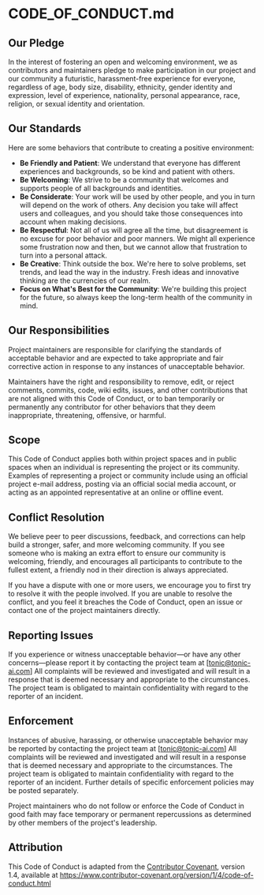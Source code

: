 # CODE_OF_CONDUCT.md

## Our Pledge
In the interest of fostering an open and welcoming environment, we as contributors and maintainers pledge to make participation in our project and our community a futuristic, harassment-free experience for everyone, regardless of age, body size, disability, ethnicity, gender identity and expression, level of experience, nationality, personal appearance, race, religion, or sexual identity and orientation.

## Our Standards
Here are some behaviors that contribute to creating a positive environment:

- **Be Friendly and Patient**: We understand that everyone has different experiences and backgrounds, so be kind and patient with others.
- **Be Welcoming**: We strive to be a community that welcomes and supports people of all backgrounds and identities.
- **Be Considerate**: Your work will be used by other people, and you in turn will depend on the work of others. Any decision you take will affect users and colleagues, and you should take those consequences into account when making decisions.
- **Be Respectful**: Not all of us will agree all the time, but disagreement is no excuse for poor behavior and poor manners. We might all experience some frustration now and then, but we cannot allow that frustration to turn into a personal attack.
- **Be Creative**: Think outside the box. We're here to solve problems, set trends, and lead the way in the industry. Fresh ideas and innovative thinking are the currencies of our realm.
- **Focus on What's Best for the Community**: We're building this project for the future, so always keep the long-term health of the community in mind.

## Our Responsibilities
Project maintainers are responsible for clarifying the standards of acceptable behavior and are expected to take appropriate and fair corrective action in response to any instances of unacceptable behavior.

Maintainers have the right and responsibility to remove, edit, or reject comments, commits, code, wiki edits, issues, and other contributions that are not aligned with this Code of Conduct, or to ban temporarily or permanently any contributor for other behaviors that they deem inappropriate, threatening, offensive, or harmful.

## Scope
This Code of Conduct applies both within project spaces and in public spaces when an individual is representing the project or its community. Examples of representing a project or community include using an official project e-mail address, posting via an official social media account, or acting as an appointed representative at an online or offline event.

## Conflict Resolution
We believe peer to peer discussions, feedback, and corrections can help build a stronger, safer, and more welcoming community. If you see someone who is making an extra effort to ensure our community is welcoming, friendly, and encourages all participants to contribute to the fullest extent, a friendly nod in their direction is always appreciated.

If you have a dispute with one or more users, we encourage you to first try to resolve it with the people involved. If you are unable to resolve the conflict, and you feel it breaches the Code of Conduct, open an issue or contact one of the project maintainers directly.

## Reporting Issues
If you experience or witness unacceptable behavior—or have any other concerns—please report it by contacting the project team at [tonic@tonic-ai.com] All complaints will be reviewed and investigated and will result in a response that is deemed necessary and appropriate to the circumstances. The project team is obligated to maintain confidentiality with regard to the reporter of an incident.

## Enforcement
Instances of abusive, harassing, or otherwise unacceptable behavior may be reported by contacting the project team at [tonic@tonic-ai.com] All complaints will be reviewed and investigated and will result in a response that is deemed necessary and appropriate to the circumstances. The project team is obligated to maintain confidentiality with regard to the reporter of an incident. Further details of specific enforcement policies may be posted separately.

Project maintainers who do not follow or enforce the Code of Conduct in good faith may face temporary or permanent repercussions as determined by other members of the project's leadership.

## Attribution
This Code of Conduct is adapted from the [Contributor Covenant](https://www.contributor-covenant.org/), version 1.4, available at https://www.contributor-covenant.org/version/1/4/code-of-conduct.html